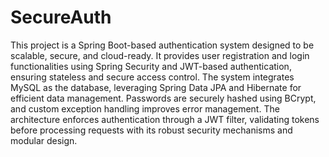 # SecureAuth

This project is a Spring Boot-based authentication system designed to be scalable, secure, and cloud-ready. It provides user registration and login functionalities using Spring Security and JWT-based authentication, ensuring stateless and secure access control. The system integrates MySQL as the database, leveraging Spring Data JPA and Hibernate for efficient data management. Passwords are securely hashed using BCrypt, and custom exception handling improves error management. The architecture enforces authentication through a JWT filter, validating tokens before processing requests with its robust security mechanisms and modular design. 

